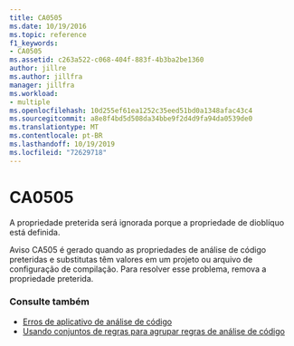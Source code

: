 ```yaml
---
title: CA0505
ms.date: 10/19/2016
ms.topic: reference
f1_keywords:
- CA0505
ms.assetid: c263a522-c068-404f-883f-4b3ba2be1360
author: jillre
ms.author: jillfra
manager: jillfra
ms.workload:
- multiple
ms.openlocfilehash: 10d255ef61ea1252c35eed51bd0a1348afac43c4
ms.sourcegitcommit: a8e8f4bd5d508da34bbe9f2d4d9fa94da0539de0
ms.translationtype: MT
ms.contentlocale: pt-BR
ms.lasthandoff: 10/19/2019
ms.locfileid: "72629718"
---
```

# <a name="ca0505"></a>CA0505

A propriedade preterida será ignorada porque a propriedade de dioblíquo está definida.

Aviso CA505 é gerado quando as propriedades de análise de código preteridas e substitutas têm valores em um projeto ou arquivo de configuração de compilação. Para resolver esse problema, remova a propriedade preterida.

### <a name="see-also"></a>Consulte também

- [Erros de aplicativo de análise de código](../code-quality/code-analysis-application-errors.md)
- [Usando conjuntos de regras para agrupar regras de análise de código](../code-quality/using-rule-sets-to-group-code-analysis-rules.md)
